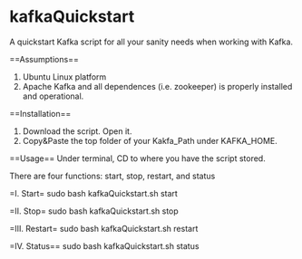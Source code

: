 # kafkaQuickstart
A quickstart Kafka script for all your sanity needs when working with Kafka.

==Assumptions==
1. Ubuntu Linux platform
2. Apache Kafka and all dependences (i.e. zookeeper) is properly installed and operational.

==Installation==
1. Download the script. Open it.
2. Copy&Paste the top folder of your Kakfa_Path under KAFKA_HOME.

==Usage==
Under terminal, CD to where you have the script stored. 

There are four functions: start, stop, restart, and status

=I. Start=
sudo bash kafkaQuickstart.sh start

=II. Stop=
sudo bash kafkaQuickstart.sh stop

=III. Restart=
sudo bash kafkaQuickstart.sh restart

=IV. Status==
sudo bash kafkaQuickstart.sh status
